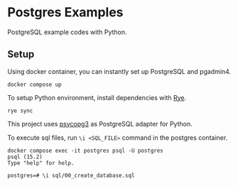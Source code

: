 # Postgres Examples

PostgreSQL example codes with Python.

## Setup

Using docker container, you can instantly set up PostgreSQL and pgadmin4.
```
docker compose up
```

To setup Python environment, install dependencies with [Rye](https://rye.astral.sh/).
```
rye sync 
```

This project uses [psycopg3](https://www.psycopg.org/psycopg3/docs/) as PostgreSQL adapter for Python.


To execute sql files, run `\i <SQL_FILE>` command in the postgres container.
```
docker compose exec -it postgres psql -U postgres
psql (15.2)
Type "help" for help.

postgres=# \i sql/00_create_database.sql
```
